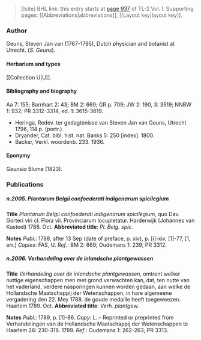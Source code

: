 > [!cite] BHL link: this entry starts at [page 937](https://www.biodiversitylibrary.org/item/103414#page/985/mode/1up) of TL-2 Vol. I.
> Supporting pages: [[Abbreviations|abbreviations]], [[Layout key|layout key]].

### Author

Geuns, Steven Jan van (1767-1795), Dutch physician and botanist at Utrecht. (*S. Geuns*).

#### Herbarium and types

[[Collection U|U]].

#### Bibliography and biography

Aa 7: 155; Barnhart 2: 43; BM 2: 669; GR p. 709; JW 2: 190, 3: 3519; NNBW 1: 932; PR 3312-3314, ed. 1: 3615-3619.
- Heringa, Redev. ter gedagtenisse van Steven Jan van Geuns, Utrecht 1796, 114 p. (portr.)
- Dryander, Cat. bibl. hist. nat. Banks 5: 250 \[index\]. 1800.
- Backer, Verkl. woordenb. 233. 1936.

#### Eponymy

*Geunsia* Blume (1823).

### Publications

##### n.2005. Plantarum Belgii confoederati indigenarum spicilegium

**Title**
*Plantarum Belgii confoederati indigenarum spicilegium*, quo Dav. Gorteri viri cl. Flora vii. Provinciarum locupletatur. Harderwijk (Johannes van Kasteel) 1788. Oct.
**Abbreviated title**: *Pl. Belg. spic.*

**Notes**
*Publ*.: 1788, after 13 Sep (date of preface, p. xiv), p. \[i\]-xiv, \[1\]-77, \[1, err.\] *Copies*: FAS, U.
*Ref*.: BM 2: 669; Oudemans 1: 239; PR 3312.

##### n.2006. Verhandeling over de inlandsche plantgewassen

**Title**
*Verhandeling over de inlandsche plantgewassen*, omtrent welker nuttige eigenschappen men met grond verwachten kan, dat, ten nutte van het vaderland, verdere nasporingen kunnen worden gedaan, aan welke de Hollandsche Maatschappij der Wetenschappen, in hare algemeene vergadering den 22. Mey 1788. de goude medaille heeft toegeweezen. Haarlem 1789. Oct.
**Abbreviated title**: *Verh. plantgew.*

**Notes**
*Publ*.: 1789, p. \[1\]-86. *Copy*: L. – Reprinted or preprinted from Verhandelingen van de Hollandsche Maatschappij der Wetenschappen te Haarlem 26: 230-316. 1789.
*Ref*.: Oudemans 1: 262-263; PR 3313.

